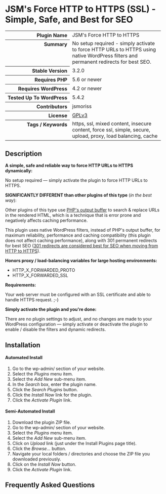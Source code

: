 <h1>JSM&#039;s Force HTTP to HTTPS (SSL) - Simple, Safe, and Best for SEO</h1>

<table>
<tr><th align="right" valign="top" nowrap>Plugin Name</th><td>JSM&#039;s Force HTTP to HTTPS</td></tr>
<tr><th align="right" valign="top" nowrap>Summary</th><td>No setup required - simply activate to force HTTP URLs to HTTPS using native WordPress filters and permanent redirects for best SEO.</td></tr>
<tr><th align="right" valign="top" nowrap>Stable Version</th><td>3.2.0</td></tr>
<tr><th align="right" valign="top" nowrap>Requires PHP</th><td>5.6 or newer</td></tr>
<tr><th align="right" valign="top" nowrap>Requires WordPress</th><td>4.2 or newer</td></tr>
<tr><th align="right" valign="top" nowrap>Tested Up To WordPress</th><td>5.4.2</td></tr>
<tr><th align="right" valign="top" nowrap>Contributors</th><td>jsmoriss</td></tr>
<tr><th align="right" valign="top" nowrap>License</th><td><a href="https://www.gnu.org/licenses/gpl.txt">GPLv3</a></td></tr>
<tr><th align="right" valign="top" nowrap>Tags / Keywords</th><td>https, ssl, mixed content, insecure content, force ssl, simple, secure, upload, proxy, load balancing, cache</td></tr>
</table>

<h2>Description</h2>

<p><strong>A simple, safe and reliable way to force HTTP URLs to HTTPS dynamically:</strong></p>

<p>No setup required &mdash; simply activate the plugin to force HTTP URLs to HTTPS.</p>

<p><strong>SIGNIFICANTLY DIFFERENT than other plugins of this type</strong> (<em>in the best way</em>):</p>

<p>Other plugins of this type use <a href="https://secure.php.net/manual/en/function.ob-start.php">PHP's output buffer</a> to search &amp; replace URLs in the rendered HTML, which is a technique that is error prone and negatively affects caching performance.</p>

<p>This plugin uses native WordPress filters, instead of PHP's output buffer, for maximum reliability, performance and caching compatibility (this plugin does not affect caching performance), along with 301 permanent redirects for best SEO (<a href="https://en.wikipedia.org/wiki/HTTP_301">301 redirects are considered best for SEO when moving from HTTP to HTTPS</a>).</p>

<p><strong>Honors proxy / load-balancing variables for large hosting environments:</strong></p>

<ul>
<li>HTTP_X_FORWARDED_PROTO</li>
<li>HTTP_X_FORWARDED_SSL</li>
</ul>

<p><strong>Requirements:</strong></p>

<p>Your web server must be configured with an SSL certificate and able to handle HTTPS request. ;-)</p>

<p><strong>Simply activate the plugin and you're done:</strong></p>

<p>There are no plugin settings to adjust, and no changes are made to your WordPress configuration &mdash; simply activate or deactivate the plugin to enable / disable the filters and dynamic redirects.</p>


<h2>Installation</h2>

<h4>Automated Install</h4>

<ol>
<li>Go to the wp-admin/ section of your website.</li>
<li>Select the <em>Plugins</em> menu item.</li>
<li>Select the <em>Add New</em> sub-menu item.</li>
<li>In the <em>Search</em> box, enter the plugin name.</li>
<li>Click the <em>Search Plugins</em> button.</li>
<li>Click the <em>Install Now</em> link for the plugin.</li>
<li>Click the <em>Activate Plugin</em> link.</li>
</ol>

<h4>Semi-Automated Install</h4>

<ol>
<li>Download the plugin ZIP file.</li>
<li>Go to the wp-admin/ section of your website.</li>
<li>Select the <em>Plugins</em> menu item.</li>
<li>Select the <em>Add New</em> sub-menu item.</li>
<li>Click on <em>Upload</em> link (just under the Install Plugins page title).</li>
<li>Click the <em>Browse...</em> button.</li>
<li>Navigate your local folders / directories and choose the ZIP file you downloaded previously.</li>
<li>Click on the <em>Install Now</em> button.</li>
<li>Click the <em>Activate Plugin</em> link.</li>
</ol>


<h2>Frequently Asked Questions</h2>




